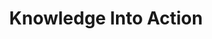 ---
title: Knowledge Into Action
link: https://www.conted.ox.ac.uk/courses/knowledge-into-action
logo: knowledge_into_action.png

# Events sponsored denoted by `<hackday>` and sponsorship amount/resource
events:
  03-oxford: "£200 for knowledge management hack"
---